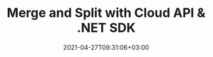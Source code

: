 ---
############################# Static ############################
layout: "product"
date: 2021-04-27T09:31:06+03:00
draft: false

product: "Merger"
product_tag: "merger"
platform: ".Net"
platform_tag: "net"

############################# Head ############################
head_title: ".NET Cloud SDK | Merger Cloud API | Combine &amp; Split Documents"
head_description: "C# .NET document merging API to combine, split, swap or remove document pages from PDF, Microsoft Word, Excel, presentations, Visio and image formats."

############################# Header ############################
title: "Merge and Split with Cloud API & .NET SDK"
description: "Easy to use Microsoft .NET wrapper SDK for the cloud REST API to split or merge PDF, word processing documents, spreadsheets and more supported formats."
button:
    enable: true

############################# SubMenu ############################
submenu:
    enable: true
    
    left:
        img_alt: "GroupDocs.Merger Cloud SDK for .NET"
        image: "https://www.groupdocs.cloud/templates/groupdocscloud/images/sdk/272x272/groupdocs_merger-for-net.webp"
        product: "GroupDocs.Merger"
        platform: "Cloud SDK for .Net"

    middle:
        button:
            # button loop
            - link: "#overview"
              text: "Overview"

            # button loop
            - link: "#features"
              text: "Features"


            # button loop
            - link: "https://docs.groupdocs.cloud/merger/release-notes/"
              text: "Release Notes"

            # button loop
            - link: "https://purchase.groupdocs.cloud/pricing"
              text: "Pricing"

    right:
        link_download: "https://github.com/groupdocs-annotation-cloud/groupdocs-merger-cloud-dotnet"
        link_learn: "https://docs.groupdocs.cloud/merger/"
        link_buy: "https://purchase.groupdocs.cloud/buy"

############################# Overview ############################
overview:
    enable: true
    content: |
      GroupDocs.Merger Cloud API provides a solution to merge and split documents of all common business formats. Supported file types include PDF, Microsoft Word documents, Excel spreadsheets, PowerPoint presentations, plain and formatted text, and a long list of supported document formats.
      Merger API is completely independent of your operating system, database system or development language. You can use any language and platform that supports HTTP to interact with our API. Manually writing client code can be difficult, error-prone and time-consuming, therefore, we have provided and supports SDKs in many development languages in order to make it easier to communicate with the Cloud Merger API. Using the SDK for .NET, it will hide the REST API calls and will let the developers use GroupDocs.Merger Cloud API features in a native way for your .NET application.
    tabs:
      enable: true
      
      ## TAB ONE ##
      tab_one:
        description: |
          An overview of the features supported by the document merger Cloud API for .NET.
      
        left:
          enable: true
          icon: "fas fa-file"
          title: "Single Document Operations"
          content: |
            * Join multiple pages
            * Split document
            * Document pages preview
            * Change page order
            * Change page orientation
            * Extract pages
            * Remove pages
            * Rotate pages
            * Swap any two pages
        right:
          enable: true
          icon: "fas fa-files-o"
          title: "Multiple Files Operations"
          content: |
            * Combine multiple documents into one
            * Add document password
            * Update document password
            * Remove document password
            * Check document for password protection
      
      ## TAB TWO ##
      tab_two:
        description: |
          Document merger Cloud API for .NET supported formats.

        left:
          enable: true
          table:
            # table loop
            - title: "Microsoft Office Formats"
              content: |
                * **Word**: DOC, DOCX, DOCM, DOT, DOTX, DOTM
                * **Excel**:  XLS, XLSX, XLSM, XLSB, XLT, XLTM, XLTX
                * **PowerPoint**: PPT, PPTX, PPS, PPSX
                * **Visio**: VDX, VSDX, VSDM, VSX, VSSX, VSSM, VTX, VSTX, VSTM
                * **OneNote**: ONE

        right:
          enable: true
          table:
            # table loop
            - title: "OpenDocument & Other Formats"
              content: |
                * **OpenDocument Formats**: ODT, OTT, ODP, OTP, ODS
                * **Fixed Layout**: PDF, XPS
                * **Text**: TXT, RTF, CSV, TSV
                * **Web**: HTML, MHT
                * **LaTex**: TEX
                * **eBook**: EPUB


      ## TAB THREE ##
      tab_three:
        description: |
          Supported Operating Systems and Frameworks
      
        left:
          enable: true
          table:
            # table loop
            - icon: "fab fa-windows"
              title: "Operating Systems"
              content: |
                * Microsoft Windows Desktop
                * Microsoft Windows Server
                * Linux
                * MacOS

            # table loop
            - icon: "fas fa-code"
              title: "Supported Frameworks"
              content: |
                * Java 7 (1.7) and above

        right:
          enable: true
          table:
            # table loop
            - icon: "fas fa-cogs"
              title: "Development Environments"
              content: |
                * NetBeans
                * IntelliJ IDEA
                * Eclipse
            # table loop
            - icon: "fas fa-tools"
              title: "Build Automation Tool"
              content: |
                * Maven

############################# Features ############################
features:
    enable: true
    title: "Document Merger REST API Features"

    feature:
      # feature loop
      - icon: "fas fa-files-o"
        content: "Combine multiple pages, slides or spreadsheets into a single document"

      # feature loop
      - icon: "fas fa-random"
        content: "Swap position of any two pages, slides or sheets within a document"

      # feature loop
      - icon: "fas fa-repeat"
        content: "Rotate pages by setting rotation angles like 90, 180 or 270 degrees"
      
      # feature loop
      - icon: "fas fa-scissors"
        content: "Split any document into smaller files"

      # feature loop
      - icon: "fas fa-times"
        content: "Remove any single or collection of specific pages"

      # feature loop
      - icon: "fas fa-refresh"
        content: "Change page orientation"

      # feature loop
      - icon: "fas fa-sort-amount-asc"
        content: "Rearrange pages, slides or diagrams"

      # feature loop
      - icon: "fas fa-key"
        content: "Set, reset & remove password"

      # feature loop
      - icon: "fas fa-list"
        content: "Fetch list of supported file formats"
    
    more_feature:
      # more_feature_loop
      - title: "Merge multiple documents"
        content: "Using GroupDocs.Merger Cloud API, you can combine two or more documents into one, or split any document into multiple smaller documents. Following few lines of code shows how to merge two PDF documents in C# .NET."

      # more_feature_loop
      - title: "Merge PDF documents - C# .NET"
        content: |
          
          ```.NET
            //Get your App SID and App Key at https://dashboard.groupdocs.cloud (free registration is required).
            var configuration = new Configuration(MyAppSid, MyAppKey);
            var apiInstance = new DocumentApi(configuration);
            var item1 = new JoinItem
            {
                      FileInfo = new FileInfo
              {
                FilePath = "foldername/doc1.pdf"
              }
                  };
            
            var item2 = new JoinItem
            {
                      FileInfo = new FileInfo
              {
                FilePath = "foldername/doc2.pdf"
              }
                  };
            
            var options = new JoinOptions
            {
                      JoinItems = new List { item1, item2 },
              OutputPath = "output/joinedDoc.pdf"
                  };

            var request = new JoinRequest(options);
            var response = apiInstance.Join(request);
            ```
############################# Support ############################
support:
    enable: true

############################# Solutions ############################
solutions:
    enable: true
    title: "GroupDocs.Merger Cloud also offers individual document merger SDKs for other languages as listed below:"

    solution:
        # solution loop
        - img_alt: "GroupDocs.Merger Cloud for cURL"
          image: "https://www.groupdocs.cloud/templates/groupdocscloud/images/sdk/272x272/groupdocs_merger-for-curl.webp"
          product: "GroupDocs.Merger"
          platform: "Cloud for cURL"
          link: "/merger/curl"

        # solution loop
        - img_alt: "GroupDocs.Merger Cloud SDK for Java"
          image: "https://www.groupdocs.cloud/templates/groupdocscloud/images/sdk/272x272/groupdocs_merger-for-java.webp"
          product: "GroupDocs.Merger"
          platform: "Cloud SKD for Java"
          link: "/merger/java"

        # solution loop
        - img_alt: "GroupDocs.Merger Cloud SDK for PHP"
          image: "https://www.groupdocs.cloud/templates/groupdocscloud/images/sdk/272x272/groupdocs_merger-for-php.webp"
          product: "GroupDocs.Merger"
          platform: "Cloud SDK for PHP"
          link: "/merger/php"

        # solution loop
        - img_alt: "GroupDocs.Merger Cloud SDK for Python"
          image: "https://www.groupdocs.cloud/templates/groupdocscloud/images/sdk/272x272/groupdocs_merger-for-python.webp"
          product: "GroupDocs.Merger"
          platform: "Cloud SDK for Python"
          link: "/merger/python"

        # solution loop
        - img_alt: "GroupDocs.Merger Cloud SDK for Ruby"
          image: "https://www.groupdocs.cloud/templates/groupdocscloud/images/sdk/272x272/groupdocs_merger-for-ruby.webp"
          product: "GroupDocs.Merger"
          platform: "Cloud SDK for Ruby"
          link: "/merger/ruby"

        # solution loop
        - img_alt: "GroupDocs.Merger Cloud SDK for Node.js"
          image: "https://www.groupdocs.cloud/templates/groupdocscloud/images/sdk/272x272/groupdocs_merger-for-node.webp"
          product: "GroupDocs.Merger"
          platform: "Cloud SDK for Node.js"
          link: "/merger/nodejs"
        # solution loop
        - img_alt: "GroupDocs.Merger Cloud SDK for Android"
          image: "https://www.groupdocs.cloud/templates/groupdocscloud/images/sdk/272x272/groupdocs_merger-for-android.webp"
          product: "GroupDocs.Merger"
          platform: "Cloud SDK for Android"
          link: "/merger/android"
        

############################# Back to top ###############################
back_to_top:
  enable: true
---